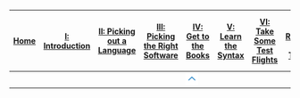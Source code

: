 |[Home](/README.md)| [I: Introduction](/Introduction.md)| [II: Picking out a Language](/Picking%20out%20a%20Language.md)| [III: Picking the Right Software](/Picking%20the%20Right%20Software.md)| [IV: Get to the Books](/Get%20to%20the%20Books.md)| [V: Learn the Syntax](/Learn%20the%20Syntax.md)| [VI: Take Some Test Flights](/Take%20Some%20Test%20Flights.md)| [VII: Get Ready for Take Off](/Get%20Ready%20for%20Take%20Off.md)| [VIII: Mission is a Go](/Mission%20is%20a%20Go.md)|
|---|---|---|---|---|---|---|---|---|
|  |   |   |   | <img src="Assests\Images\menu arrow.png" width="50%" height="auto"/>   |   |   ||